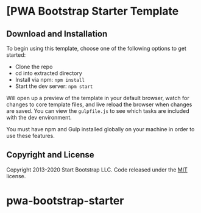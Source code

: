 # [PWA Bootstrap Starter Template

## Download and Installation

To begin using this template, choose one of the following options to get started:

* Clone the repo
* cd into extracted directory
* Install via npm: `npm install`
* Start the dev server: `npm start`

Will open up a preview of the template in your default browser, watch for changes to core template files, and live reload the browser when changes are saved. You can view the `gulpfile.js` to see which tasks are included with the dev environment.

You must have npm and Gulp installed globally on your machine in order to use these features.

## Copyright and License

Copyright 2013-2020 Start Bootstrap LLC. Code released under the [MIT](https://github.com/StartBootstrap/startbootstrap-heroic-features/blob/gh-pages/LICENSE) license.
# pwa-bootstrap-starter
